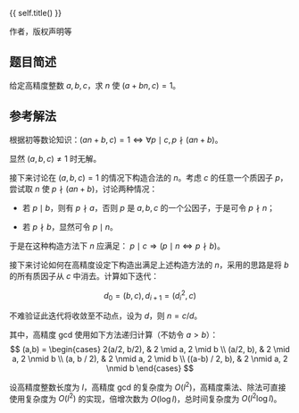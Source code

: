 {{ self.title() }}

作者，版权声明等

## 题目简述

给定高精度整数 $a,b,c$，求 $n$ 使 $(a+bn,c)=1$。

## 参考解法

根据初等数论知识：$(an+b,c)=1 \Leftrightarrow \forall p \mid c, p \nmid (an+b)$。

显然 $(a,b,c)\ne1$ 时无解。

接下来讨论在 $(a,b,c)=1$ 的情况下构造合法的 $n$。考虑 $c$ 的任意一个质因子 $p$，尝试取 $n$ 使 $p \nmid (an+b)$，讨论两种情况：

- 若  $p \mid b$，则有 $p \nmid a$，否则 $p$ 是 $a,b,c$ 的一个公因子，于是可令 $p \nmid n$；

- 若 $p \nmid b$，显然可令 $p \mid n$。

于是在这种构造方法下 $n$ 应满足： $p \mid c \Rightarrow (p \mid n \Leftrightarrow p \nmid b)$。

接下来讨论如何在高精度设定下构造出满足上述构造方法的 $n$，采用的思路是将 $b$ 的所有质因子从 $c$ 中消去。计算如下迭代：

$$
d_0=(b,c), d_{i+1}=(d_i^2,c)
$$

不难验证此迭代将收敛至不动点，设为 $d$，则 $n=c/d$。

其中，高精度 gcd 使用如下方法递归计算（不妨令 $a>b$）：
$$
    (a,b) = \begin{cases}
    2(a/2, b/2), & 2 \mid a, 2 \mid b \\
    (a/2, b), & 2 \mid a, 2 \nmid b  \\
    (a, b / 2), & 2 \nmid a, 2 \mid b \\
    ((a-b) / 2, b), & 2 \nmid a, 2 \nmid b
    \end{cases}
$$

设高精度整数长度为 $l$，高精度 gcd 的复杂度为 $O(l^2)$，高精度乘法、除法可直接使用复杂度为 $O(l^2)$ 的实现，倍增次数为 $O(\log l)$，总时间复杂度为 $O(l^2 \log l)$。